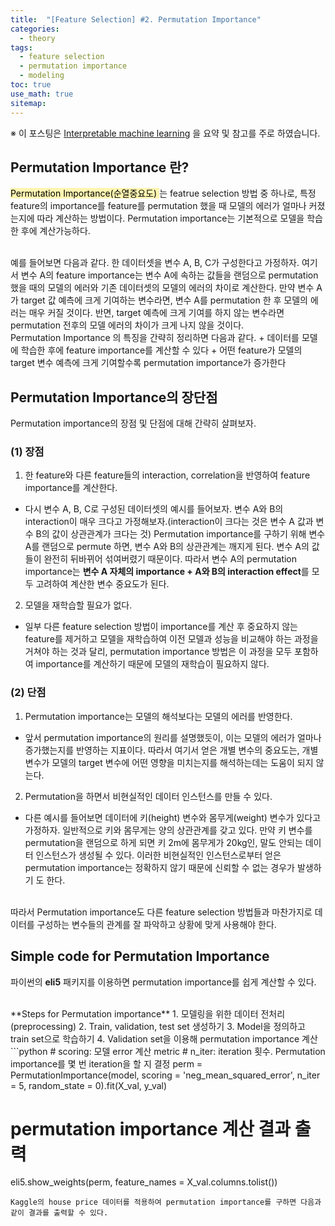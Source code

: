 ```yaml
---
title:  "[Feature Selection] #2. Permutation Importance"
categories:
  - theory
tags:
  - feature selection
  - permutation importance
  - modeling
toc: true
use_math: true
sitemap: 
---
```


※ 이 포스팅은 [Interpretable machine learning](https://christophm.github.io/interpretable-ml-book/feature-importance.html) 을 요약 및 참고를 주로 하였습니다.

## Permutation Importance 란?
<mark style='background-color: #fff5b1'> Permutation Importance(순열중요도) </mark> 는 featrue selection 방법 중 하나로, 특정 feature의 importance를 feature를 permutation 했을 때
모델의 에러가 얼마나 커졌는지에 따라 계산하는 방법이다. Permutation importance는 기본적으로 모델을 학습한 후에 계산가능하다.

<br>
예를 들어보면 다음과 같다. 한 데이터셋을 변수 A, B, C가 구성한다고 가정하자. 여기서 변수 A의 feature importance는 변수 A에 속하는 값들을 랜덤으로 permutation 했을 때의 모델의 에러와 기존 데이터셋의 모델의 에러의 차이로 계산한다. 만약 변수 A가 target 값 예측에 크게 기여하는 변수라면, 변수 A를 permutation 한 후 모델의 에러는 매우 커질 것이다. 반면, target 예측에 크게 기여를 하지 않는 변수라면 permutation 전후의 모델 에러의 차이가 크게 나지 않을 것이다.

<br>
Permutation Importance 의 특징을 간략히 정리하면 다음과 같다.
 + 데이터를 모델에 학습한 후에 feature importance를 계산할 수 있다
 + 어떤 feature가 모델의 target 변수 예측에 크게 기여할수록 permutation importance가 증가한다
 

## Permutation Importance의 장단점
Permutation importance의 장점 및 단점에 대해 간략히 살펴보자.

### (1) 장점
 1. 한 feature와 다른 feature들의 interaction, correlation을 반영하여 feature importance를 계산한다.
  - 다시 변수 A, B, C로 구성된 데이터셋의 예시를 들어보자. 변수 A와 B의 interaction이 매우 크다고 가정해보자.(interaction이 크다는 것은 변수 A 값과 변수 B의 값이 상관관계가 크다는 것)
  Permutation importance를 구하기 위해 변수 A를 랜덤으로 permute 하면, 변수 A와 B의 상관관계는 깨지게 된다. 변수 A의 값들이 완전히 뒤바뀌어 섞여버렸기 때문이다. 따라서 변수 A의 permutation importance는 **변수 A 자체의 importance + A와 B의 interaction effect**를 모두 고려하여 계산한 변수 중요도가 된다.
 2. 모델을 재학습할 필요가 없다.
 - 일부 다른 feature selection 방법이 importance를 계산 후 중요하지 않는 feature를 제거하고 모델을 재학습하여 이전 모델과 성능을 비교해야 하는 과정을 거쳐야 하는 것과 달리, permutation importance 방법은 이 과정을 모두 포함하여 importance를 계산하기 때문에 모델의 재학습이 필요하지 않다.
 
### (2) 단점
 1. Permutation importance는 모델의 해석보다는 모델의 에러를 반영한다.
 - 앞서 permutation importance의 원리를 설명했듯이, 이는 모델의 에러가 얼마나 증가했는지를 반영하는 지표이다. 따라서 여기서 얻은 개별 변수의 중요도는, 개별 변수가 모델의 target 변수에 어떤 영향을 미치는지를 해석하는데는 도움이 되지 않는다. 
 2. Permutation을 하면서 비현실적인 데이터 인스턴스를 만들 수 있다.
 - 다른 예시를 들어보면 데이터에 키(height) 변수와 몸무게(weight) 변수가 있다고 가정하자. 일반적으로 키와 몸무게는 양의 상관관계를 갖고 있다. 만약 키 변수를 permutation을 랜덤으로 하게 되면 키 2m에 몸무게가 20kg인, 말도 안되는 데이터 인스턴스가 생성될 수 있다. 이러한 비현실적인 인스턴스로부터 얻은 permutation importance는 정확하지 않기 때문에 신뢰할 수 없는 경우가 발생하기 도 한다.

<br>
따라서 Permutation importance도 다른 feature selection 방법들과 마찬가지로 데이터를 구성하는 변수들의 관계를 잘 파악하고 상황에 맞게 사용해야 한다.

## Simple code for Permutation Importance
파이썬의 **eli5** 패키지를 이용하면 permutation importance를 쉽게 계산할 수 있다. 

<br>
**Steps for Permutation importance**
 1. 모델링을 위한 데이터 전처리(preprocessing)
 2. Train, validation, test set 생성하기
 3. Model을 정의하고 train set으로 학습하기
 4. Validation set을 이용해 permutation importance 계산

<br>
```python
# scoring: 모델 error 계산 metric
# n_iter: iteration 횟수. Permutation importance를 몇 번 iteration을 할 지 결정
perm = PermutationImportance(model, scoring = 'neg_mean_squared_error', n_iter = 5, random_state = 0).fit(X_val, y_val) 

# permutation importance 계산 결과 출력
eli5.show_weights(perm, feature_names = X_val.columns.tolist())
```
Kaggle의 house price 데이터를 적용하여 permutation importance를 구하면 다음과 같이 결과를 출력할 수 있다.
